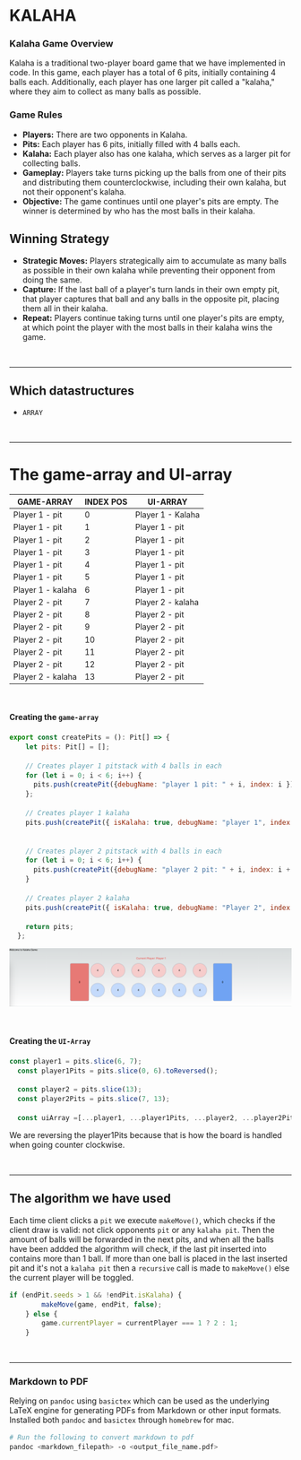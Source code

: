 # KALAHA

### Kalaha Game Overview

Kalaha is a traditional two-player board game that we have implemented in code. In this game, each player has a total of 6 pits, initially containing 4 balls each. Additionally, each player has one larger pit called a "kalaha," where they aim to collect as many balls as possible.

### Game Rules

- **Players:** There are two opponents in Kalaha.
- **Pits:** Each player has 6 pits, initially filled with 4 balls each.
- **Kalaha:** Each player also has one kalaha, which serves as a larger pit for collecting balls.
- **Gameplay:** Players take turns picking up the balls from one of their pits and distributing them counterclockwise, including their own kalaha, but not their opponent's kalaha.
- **Objective:** The game continues until one player's pits are empty. The winner is determined by who has the most balls in their kalaha.

## Winning Strategy

- **Strategic Moves:** Players strategically aim to accumulate as many balls as possible in their own kalaha while preventing their opponent from doing the same.
- **Capture:** If the last ball of a player's turn lands in their own empty pit, that player captures that ball and any balls in the opposite pit, placing them all in their kalaha.
- **Repeat:** Players continue taking turns until one player's pits are empty, at which point the player with the most balls in their kalaha wins the game.


<br>

---

## Which datastructures
- `ARRAY`

<br>

---

# The game-array and UI-array
| GAME-ARRAY | INDEX POS | UI-ARRAY |
| -------- | -------- | -------- |
| Player 1 - pit | 0 | Player 1 - Kalaha |
| Player 1 - pit | 1 | Player 1 - pit |
| Player 1 - pit | 2 | Player 1 - pit |
| Player 1 - pit | 3 | Player 1 - pit |
| Player 1 - pit | 4 | Player 1 - pit |
| Player 1 - pit | 5 | Player 1 - pit |
| Player 1 - kalaha | 6 | Player 1 - pit |
| Player 2 - pit | 7 | Player 2 - kalaha |
| Player 2 - pit | 8 | Player 2 - pit |
| Player 2 - pit | 9 | Player 2 - pit |
| Player 2 - pit | 10 | Player 2 - pit |
| Player 2 - pit | 11 | Player 2 - pit |
| Player 2 - pit | 12 | Player 2 - pit |
| Player 2 - kalaha | 13 | Player 2 - pit |


<br>

#### Creating the `game-array`
```javascript
export const createPits = (): Pit[] => {
    let pits: Pit[] = [];
  
    // Creates player 1 pitstack with 4 balls in each
    for (let i = 0; i < 6; i++) {
      pits.push(createPit({debugName: "player 1 pit: " + i, index: i }));
    };
    
    // Creates player 1 kalaha
    pits.push(createPit({ isKalaha: true, debugName: "player 1", index: 6 }));

  
    // Creates player 2 pitstack with 4 balls in each
    for (let i = 0; i < 6; i++) {
      pits.push(createPit({debugName: "player 2 pit: " + i, index: i + 7 }));
    }
  
    // Creates player 2 kalaha
    pits.push(createPit({ isKalaha: true, debugName: "Player 2", index: 13 }));
  
    return pits;
  };
```

![kalaha_gamestart.png](images/kalaha_gamestart.png)

<br>

#### Creating the `UI-Array`
```javascript
const player1 = pits.slice(6, 7);
  const player1Pits = pits.slice(0, 6).toReversed();

  const player2 = pits.slice(13);
  const player2Pits = pits.slice(7, 13);

  const uiArray =[...player1, ...player1Pits, ...player2, ...player2Pits];
```
We are reversing the player1Pits because that is how the board is handled when going counter clockwise.

<br>

---

## The algorithm we have used
Each time client clicks a `pit` we execute `makeMove()`, which checks if the client draw is valid: not click opponents `pit` or any `kalaha pit`.
Then the amount of balls will be forwarded in the next pits, and when all the balls have been addded the algorithm will check, if the last pit inserted into contains more than 1 ball. If more than one ball is placed in the last inserted pit and it's not a `kalaha pit` then a `recursive` call is made to `makeMove()` else the current player will be toggled.

```javascript
if (endPit.seeds > 1 && !endPit.isKalaha) {
        makeMove(game, endPit, false);
    } else {
        game.currentPlayer = currentPlayer === 1 ? 2 : 1;
    }
```

<br>

---

### Markdown to PDF
Relying on `pandoc` using `basictex` which can be used as the underlying LaTeX engine for generating PDFs from Markdown or other input formats.
Installed both `pandoc` and `basictex` through `homebrew` for mac.

```bash
# Run the following to convert markdown to pdf
pandoc <markdown_filepath> -o <output_file_name.pdf>
```
